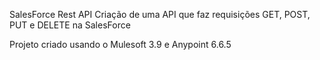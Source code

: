 SalesForce Rest API
Criação de uma API que faz requisições GET, POST, PUT e DELETE na SalesForce

Projeto criado usando o Mulesoft 3.9 e Anypoint 6.6.5
